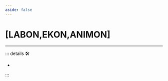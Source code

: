 ```yaml
---
aside: false
---
```

# <py>[<labor>LABON</labor>,<ekos>EKON</ekos>,<anima>ANIMON</anima>]</py>

---

<!-- =================================================== -->
<!-- =================================================== -->
<!-- =================================================== -->
<!-- =================================================== -->
<!-- =================================================== -->
::: details 🛠

-

:::